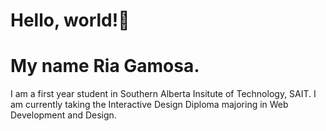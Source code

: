 # Hello, world!👋

# My name Ria Gamosa. 

I am a first year student in Southern Alberta Insitute of Technology, SAIT.
I am currently taking the Interactive Design Diploma majoring in Web Development and Design.

